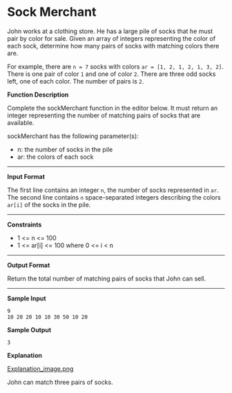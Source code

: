 # Sock Merchant

John works at a clothing store. He has a large pile of socks that he must pair by color for sale. Given an array of integers representing the color of each sock, determine how many pairs of socks with matching colors there are.

For example, there are `n = 7` socks with colors `ar = [1, 2, 1, 2, 1, 3, 2]`. There is one pair of color `1` and one of color `2`. There are three odd socks left, one of each color. The number of pairs is `2`.

**Function Description**

Complete the sockMerchant function in the editor below. It must return an integer representing the number of matching pairs of socks that are available.

sockMerchant has the following parameter(s):

* n: the number of socks in the pile
* ar: the colors of each sock

___

**Input Format**

The first line contains an integer `n`, the number of socks represented in `ar`.
The second line contains `n` space-separated integers describing the colors `ar[i]` of the socks in the pile.

___

**Constraints**
* 1 <= n <= 100
* 1 <= ar[i] <= 100 where 0 <= i < n

___

**Output Format**

Return the total number of matching pairs of socks that John can sell.

___

**Sample Input**

    9
    10 20 20 10 10 30 50 10 20

**Sample Output**

    3

**Explanation**

[Explanation_image.png](./Explanation_image.png)

John can match three pairs of socks.